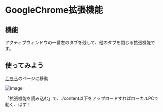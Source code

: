 # GoogleChrome拡張機能

## 機能
アクティブウィンドウの一番左のタブを残して、他のタブを閉じる拡張機能です。

## 使ってみよう
[こちら](chrome://extensions/)のページに移動

![image](https://user-images.githubusercontent.com/49902457/161800870-29c7e1de-808e-4e0c-aa12-78874d27f0d3.png)

「拡張機能を読み込む」で、./content以下をアップロードすればローカルPCで動く、はず！
